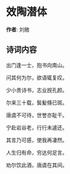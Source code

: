 # 效陶潜体

**作者**: 刘敞

## 诗词内容

出门逢一士，抱书向南山。

问其何为尔，欲语辄复叹。

少小贵诗书，志业觊孔颜。

尔来三十载，鬓髪倏已斑。

唐虞不可待，世誉亦耻干。

宁赴岩谷老，行行未遽还。

其言乃可感，使我再凄然。

人生归有命，穷达何足言。

劝尔饮此酒，唐虞在其间。

